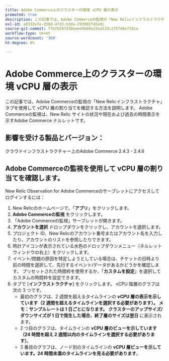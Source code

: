 ```yaml
---
title: Adobe Commerce上のクラスターの環境 vCPU 層の表示
promoted: true
description: この記事では、Adobe Commerceの監視の「New Relicインフラストラクチャ」タブを使用して vCPU 層の割り当てを確認する方法を説明します。 Adobe Commerceの監視は、New Relic サイトの状況や現在および過去の時間表示を示すAdobe Commerce ナルレットです。
exl-id: a0332e7e-d38d-47d3-b3da-293902f45edc
source-git-commit: ffb7b597d38eaed4b66e23ea533c275746e7181a
workflow-type: tm+mt
source-wordcount: '369'
ht-degree: 0%

---
```


# Adobe Commerce上のクラスターの環境 vCPU 層の表示

この記事では、Adobe Commerceの監視の「New Relicインフラストラクチャ」タブを使用して vCPU 層の割り当てを確認する方法を説明します。 Adobe Commerceの監視は、New Relic サイトの状況や現在および過去の時間表示を示すAdobe Commerce ナルレットです。

## 影響を受ける製品とバージョン：

クラウドインフラストラクチャー上のAdobe Commerce 2.4.3 - 2.4.6

## Adobe Commerceの監視を使用して vCPU 層の割り当てを確認します。

New Relic Observation for Adobe Commerceのサーブレットにアクセスしてログインするには：

1. New Relicのホームページで、「**アプリ**」をクリックします。
1. **Adobe Commerceの監視** をクリックします。
1. 「Adobe Commerceの監視」サーブレットが開きます。
1. **アカウントを選択** ドロップダウンをクリックし、アカウントを選択します。
1. プロジェクト ID、New Relicのアカウント番号またはアカウント名を入力したり、アカウントのリストを参照したりできます。
1. 時計アイコンが表示されている水色のドロップダウンメニュー（ネルレットウィンドウの右上）をクリックします。
1. イベント/問題の原因を特定しようとしている場合は、チケットの日時より前の時間を選択して、先行するイベント/データがあるかどうかを確認します。 プリセットされた時間枠を使用するか、「**カスタムを設定**」を選択してカスタムの時間枠を設定できます。
1. タブで [**インフラストラクチャ**] をクリックします。 vCPU 階層のグラフは次の 3 つです。
   * 最初のグラフは、2 週間を超えるタイムラインの **vCPU 層の表示を示しています（2 週間を超えるタイムラインを選択する必要があります）。 メモ：サンプルレートは 1 日ごとになります。 クラスターのアップサイズ/ダウンサイズが 1 日で発生した場合、終了層のサイズは翌日** に表示されます。
   * 2 つ目のグラフは、タイムラインの **vCPU 層のビューを示しています（24 時間を超え 2 週間以内のタイムラインを選択する必要があります）**。
   * 3 番目のグラフは、ノード別のタイムラインの **vCPU 層ビューを示しています。24 時間未満のタイムラインを見る必要があります**。
